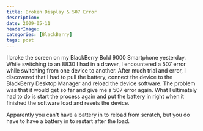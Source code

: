 ```yaml
---
title: Broken Display & 507 Error
description: 
date: 2009-05-11
headerImage: 
categories: [BlackBerry]
tags: post
---
```


I broke the screen on my BlackBerry Bold 9000 Smartphone yesterday. While switching to an 8830 I had in a drawer, I encountered a 507 error while switching from one device to another. After much trial and error, I discovered that I had to pull the battery, connect the device to the BlackBerry Desktop Manager and reload the device software. The problem was that it would get so far and give me a 507 error again. What I ultimately had to do is start the process again and put the battery in right when it finished the software load and resets the device.

Apparently you can't have a battery in to reload from scratch, but you do have to have a battery in to restart after the load.